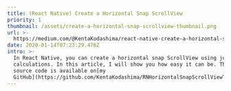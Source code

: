```yaml
---
title: (React Native) Create a Horizontal Snap ScrollView
priority: 1
thumbnail: /assets/create-a-horizontal-snap-scrollview-thumbnail.png
url: >-
  https://medium.com/@KentaKodashima/react-native-create-a-horizontal-snap-scrollview-e1d01ac3ba09
date: 2020-01-14T07:23:29.476Z
intro: >-
  In React Native, you can create a horizontal snap ScrollView using just simple
  calculations. In this article, I will show you how easy it can be. The final
  source code is available on[my
  GitHub](https://github.com/KentaKodashima/RNHorizontalSnapScrollViewTutorial).
---
```


